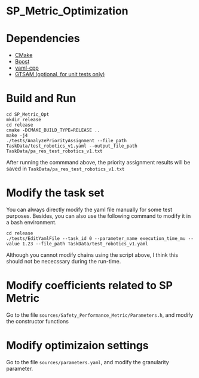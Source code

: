 # SP_Metric_Optimization


# Dependencies
- [CMake](https://cmake.org/download/)
- [Boost](https://www.boost.org/users/download/)
- [yaml-cpp](https://github.com/jbeder/yaml-cpp)
- [GTSAM (optional, for unit tests only)](https://github.com/borglab/gtsam)



# Build and Run
```
cd SP_Metric_Opt
mkdir release
cd release
cmake -DCMAKE_BUILD_TYPE=RELEASE ..
make -j4
./tests/AnalyzePriorityAssignment --file_path TaskData/test_robotics_v1.yaml --output_file_path TaskData/pa_res_test_robotics_v1.txt
```
After running the commmand above, the priority assignment results will be saved in `TaskData/pa_res_test_robotics_v1.txt`



# Modify the task set 
You can always directly modify the yaml file manually for some test purposes. Besides, you can also use the following command to modify it in a bash environment.
```
cd release
./tests/EditYamlFile --task_id 0 --parameter_name execution_time_mu --value 1.23 --file_path TaskData/test_robotics_v1.yaml
```
Although you cannot modify chains using the script above, I think this should not be nececssary during the run-time.



# Modify coefficients related to SP Metric
Go to the file `sources/Safety_Performance_Metric/Parameters.h`, and modify the constructor functions



# Modify optimizaion settings
Go to the file `sources/parameters.yaml`, and modify the granularity parameter.